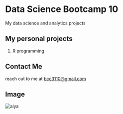# Data Science Bootcamp 10
My data science and analytics projects

## My personal projects
1. R programming

## Contact Me
reach out to me at bcc3110@gmail.com

## Image
![alya](https://www.netflix.com/sg/title/81661821)
